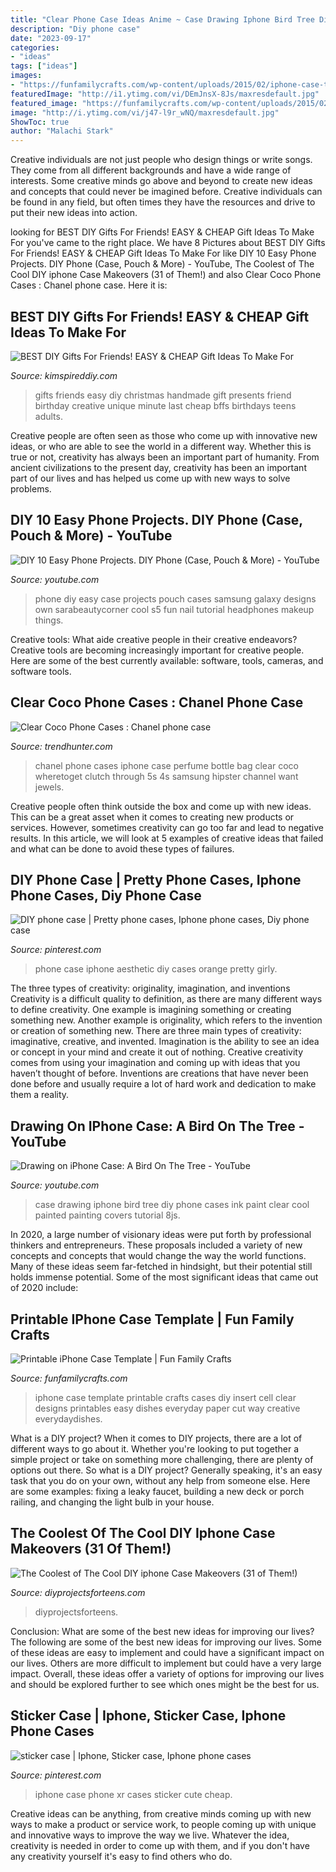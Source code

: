 ```yaml
---
title: "Clear Phone Case Ideas Anime ~ Case Drawing Iphone Bird Tree Diy Phone Cases Ink Paint Clear Cool Painted Painting Covers Tutorial 8js"
description: "Diy phone case"
date: "2023-09-17"
categories:
- "ideas"
tags: ["ideas"]
images:
- "https://funfamilycrafts.com/wp-content/uploads/2015/02/iphone-case-template-everydaydishes_com-H.jpg"
featuredImage: "http://i1.ytimg.com/vi/DEmJnsX-8Js/maxresdefault.jpg"
featured_image: "https://funfamilycrafts.com/wp-content/uploads/2015/02/iphone-case-template-everydaydishes_com-H.jpg"
image: "http://i.ytimg.com/vi/j47-l9r_wNQ/maxresdefault.jpg"
ShowToc: true
author: "Malachi Stark"
---
```



Creative individuals are not just people who design things or write songs. They come from all different backgrounds and have a wide range of interests. Some creative minds go above and beyond to create new ideas and concepts that could never be imagined before. Creative individuals can be found in any field, but often times they have the resources and drive to put their new ideas into action.

	

		
looking for BEST DIY Gifts For Friends! EASY &amp; CHEAP Gift Ideas To Make For you've came to the right place. We have 8 Pictures about BEST DIY Gifts For Friends! EASY &amp; CHEAP Gift Ideas To Make For like DIY 10 Easy Phone Projects. DIY Phone (Case, Pouch &amp; More) - YouTube, The Coolest of The Cool DIY iphone Case Makeovers (31 of Them!) and also Clear Coco Phone Cases : Chanel phone case. Here it is:
		
    
## BEST DIY Gifts For Friends! EASY &amp; CHEAP Gift Ideas To Make For

<img loading=lazy src="https://kimspireddiy.com/wp-content/uploads/2018/10/BEST-DIY-Gifts-For-Friends-EASY-and-CHEAP-Gift-Ideas-To-Make-For-Birthdays-Christmas-Gifts-Creative-and-Unique-Presents-That-Are-Cute-Last-Minute-Handmade-Ideas-BFFs-Teens-8.jpg" onerror="this.onerror=null;this.src='https://tse2.mm.bing.net/th?id=OIP.k5926199AfVMNOe558M1XwHaLH&amp;pid=15.1';" alt="BEST DIY Gifts For Friends! EASY &amp; CHEAP Gift Ideas To Make For">

_Source: kimspireddiy.com_

>gifts friends easy diy christmas handmade gift presents friend birthday creative unique minute last cheap bffs birthdays teens adults. 

	

Creative people are often seen as those who come up with innovative new ideas, or who are able to see the world in a different way. Whether this is true or not, creativity has always been an important part of humanity. From ancient civilizations to the present day, creativity has been an important part of our lives and has helped us come up with new ways to solve problems.

    
## DIY 10 Easy Phone Projects. DIY Phone (Case, Pouch &amp; More) - YouTube

<img loading=lazy src="http://i.ytimg.com/vi/j47-l9r_wNQ/maxresdefault.jpg" onerror="this.onerror=null;this.src='https://tse2.mm.bing.net/th?id=OIP.UiBMgmhv3s4s6bcQ7EaF_QHaEK&amp;pid=15.1';" alt="DIY 10 Easy Phone Projects. DIY Phone (Case, Pouch &amp; More) - YouTube">

_Source: youtube.com_

>phone diy easy case projects pouch cases samsung galaxy designs own sarabeautycorner cool s5 fun nail tutorial headphones makeup things. 

	

Creative tools: What aide creative people in their creative endeavors?
Creative tools are becoming increasingly important for creative people. Here are some of the best currently available: software, tools, cameras, and software tools.

    
## Clear Coco Phone Cases : Chanel Phone Case

<img loading=lazy src="http://cdn.trendhunterstatic.com/thumbs/chanel-phone-case.jpeg" onerror="this.onerror=null;this.src='https://tse2.mm.bing.net/th?id=OIP.r6d1aCqwzx7AdhXlTuGwxAHaHR&amp;pid=15.1';" alt="Clear Coco Phone Cases : Chanel phone case">

_Source: trendhunter.com_

>chanel phone cases iphone case perfume bottle bag clear coco wheretoget clutch through 5s 4s samsung hipster channel want jewels. 

	

Creative people often think outside the box and come up with new ideas. This can be a great asset when it comes to creating new products or services. However, sometimes creativity can go too far and lead to negative results. In this article, we will look at 5 examples of creative ideas that failed and what can be done to avoid these types of failures.

    
## DIY Phone Case | Pretty Phone Cases, Iphone Phone Cases, Diy Phone Case

<img loading=lazy src="https://i.pinimg.com/736x/a6/4b/cd/a64bcd11a159bcf77a0967f225421184.jpg" onerror="this.onerror=null;this.src='https://tse1.mm.bing.net/th?id=OIP.a3k5GFMrvTMgS4ze178XRAHaJ3&amp;pid=15.1';" alt="DIY phone case | Pretty phone cases, Iphone phone cases, Diy phone case">

_Source: pinterest.com_

>phone case iphone aesthetic diy cases orange pretty girly. 

	

The three types of creativity: originality, imagination, and inventions
Creativity is a difficult quality to definition, as there are many different ways to define creativity. One example is imagining something or creating something new. Another example is originality, which refers to the invention or creation of something new. 
There are three main types of creativity: imaginative, creative, and invented. Imagination is the ability to see an idea or concept in your mind and create it out of nothing. Creative creativity comes from using your imagination and coming up with ideas that you haven’t thought of before. Inventions are creations that have never been done before and usually require a lot of hard work and dedication to make them a reality.

    
## Drawing On IPhone Case: A Bird On The Tree - YouTube

<img loading=lazy src="http://i1.ytimg.com/vi/DEmJnsX-8Js/maxresdefault.jpg" onerror="this.onerror=null;this.src='https://tse4.mm.bing.net/th?id=OIP.SawCxaui9Fwt7CfamQDl3QHaEK&amp;pid=15.1';" alt="Drawing on iPhone Case: A Bird On The Tree - YouTube">

_Source: youtube.com_

>case drawing iphone bird tree diy phone cases ink paint clear cool painted painting covers tutorial 8js. 

	

In 2020, a large number of visionary ideas were put forth by professional thinkers and entrepreneurs. These proposals included a variety of new concepts and concepts that would change the way the world functions. Many of these ideas seem far-fetched in hindsight, but their potential still holds immense potential. Some of the most significant ideas that came out of 2020 include: 

    
## Printable IPhone Case Template | Fun Family Crafts

<img loading=lazy src="https://funfamilycrafts.com/wp-content/uploads/2015/02/iphone-case-template-everydaydishes_com-H.jpg" onerror="this.onerror=null;this.src='https://tse2.mm.bing.net/th?id=OIP.Zu4NrBBp2N8dpGF3cprrPAHaE3&amp;pid=15.1';" alt="Printable iPhone Case Template | Fun Family Crafts">

_Source: funfamilycrafts.com_

>iphone case template printable crafts cases diy insert cell clear designs printables easy dishes everyday paper cut way creative everydaydishes. 

	

What is a DIY project?
When it comes to DIY projects, there are a lot of different ways to go about it. Whether you're looking to put together a simple project or take on something more challenging, there are plenty of options out there. So what is a DIY project? Generally speaking, it's an easy task that you do on your own, without any help from someone else. Here are some examples: fixing a leaky faucet, building a new deck or porch railing, and changing the light bulb in your house.

    
## The Coolest Of The Cool DIY Iphone Case Makeovers (31 Of Them!)

<img loading=lazy src="https://diyprojectsforteens.com/wp-content/uploads/2016/09/Repurposed-Brooch-DIY-Cell-Phone-Case.jpg" onerror="this.onerror=null;this.src='https://tse1.mm.bing.net/th?id=OIP.mKkuFRJqy98-1GRJVyvDRgHaLI&amp;pid=15.1';" alt="The Coolest of The Cool DIY iphone Case Makeovers (31 of Them!)">

_Source: diyprojectsforteens.com_

>diyprojectsforteens. 

	

Conclusion: What are some of the best new ideas for improving our lives?
The following are some of the best new ideas for improving our lives. Some of these ideas are easy to implement and could have a significant impact on our lives. Others are more difficult to implement but could have a very large impact. Overall, these ideas offer a variety of options for improving our lives and should be explored further to see which ones might be the best for us.

    
## Sticker Case | Iphone, Sticker Case, Iphone Phone Cases

<img loading=lazy src="https://i.pinimg.com/736x/e5/f3/46/e5f3466042d3a2b63d02ee9534c1cb52.jpg" onerror="this.onerror=null;this.src='https://tse4.mm.bing.net/th?id=OIP.4iDJvlIMw669afGAFbxq9gHaNK&amp;pid=15.1';" alt="sticker case | Iphone, Sticker case, Iphone phone cases">

_Source: pinterest.com_

>iphone case phone xr cases sticker cute cheap. 

	

Creative ideas can be anything, from creative minds coming up with new ways to make a product or service work, to people coming up with unique and innovative ways to improve the way we live. Whatever the idea, creativity is needed in order to come up with them, and if you don't have any creativity yourself it's easy to find others who do.

